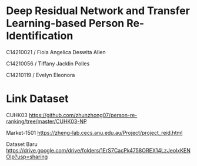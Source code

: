 # Deep Residual Network and Transfer Learning-based Person Re-Identification
 
C14210021 / Fiola Angelica Deswita Allen 

C14210056 / Tiffany Jacklin Polles

C14210119 / Evelyn Eleonora

# Link Dataset

CUHK03
https://github.com/zhunzhong07/person-re-ranking/tree/master/CUHK03-NP

Market-1501
https://zheng-lab.cecs.anu.edu.au/Project/project_reid.html

Dataset Baru
https://drive.google.com/drive/folders/1ErS7CacPk4758OREX14LzJeolxKENOIp?usp=sharing

